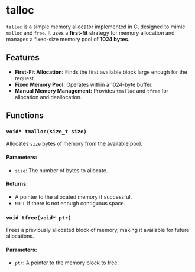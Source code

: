 # talloc

`talloc` is a simple memory allocator implemented in C, designed to mimic `malloc` and `free`. It uses a **first-fit** strategy for memory allocation and manages a fixed-size memory pool of **1024 bytes**.

## Features

- **First-Fit Allocation:** Finds the first available block large enough for the request.
- **Fixed Memory Pool:** Operates within a 1024-byte buffer.
- **Manual Memory Management:** Provides `tmalloc` and `tfree` for allocation and deallocation.

## Functions

### `void* tmalloc(size_t size)`

Allocates `size` bytes of memory from the available pool.

#### Parameters:

- `size`: The number of bytes to allocate.

#### Returns:

- A pointer to the allocated memory if successful.
- `NULL` if there is not enough contiguous space.

### `void tfree(void* ptr)`

Frees a previously allocated block of memory, making it available for future allocations.

#### Parameters:

- `ptr`: A pointer to the memory block to free.
